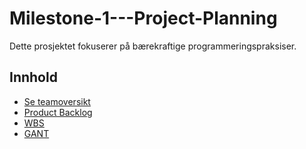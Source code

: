 # Milestone-1---Project-Planning

Dette prosjektet fokuserer på bærekraftige programmeringspraksiser.

## Innhold
- [Se teamoversikt](https://github.com/Project-X-PRO1000/Milestone-1---Project-Planning/blob/main/Teaminformasjon)  
- [Product Backlog](https://github.com/orgs/Project-X-PRO1000/projects/2/views/1)  
- [WBS](https://github.com/Project-X-PRO1000/Milestone-1---Project-Planning/blob/main/WBS.png)
- [GANT](https://github.com/Project-X-PRO1000/Milestone-1---Project-Planning/blob/main/Gnatt%20Prosjekt%20V.2.xlsx)
  
